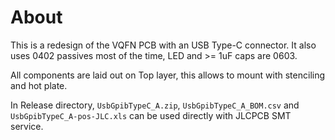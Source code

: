 # About

This is a redesign of the VQFN PCB with an USB Type-C connector.  It
also uses 0402 passives most of the time, LED and >= 1uF caps are 0603.

All components are laid out on Top layer, this allows to mount with
stenciling and hot plate.

In Release directory, `UsbGpibTypeC_A.zip`, `UsbGpibTypeC_A_BOM.csv`
and `UsbGpibTypeC_A-pos-JLC.xls` can be used directly with JLCPCB SMT
service.
